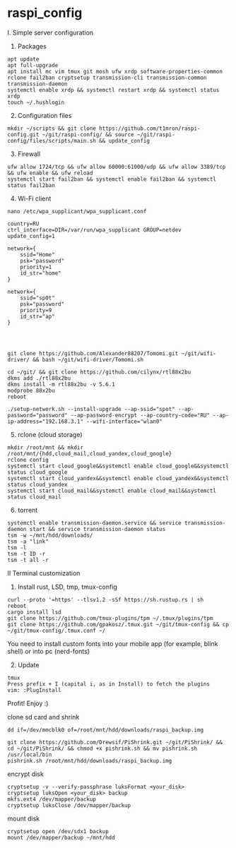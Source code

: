 # raspi_config

I. Simple server configuration 
1. Packages  
```
apt update
apt full-upgrade
apt install mc vim tmux git mosh ufw xrdp software-properties-common rclone fail2ban cryptsetup transmission-cli transmission-common transmission-daemon
systemctl enable xrdp && systemctl restart xrdp && systemctl status xrdp
touch ~/.hushlogin
```
2. Configuration files
```
mkdir ~/scripts && git clone https://github.com/t1mron/raspi-config.git ~/git/raspi-config/ && source ~/git/raspi-config/files/scripts/main.sh && update_config 
```
3. Firewall
```
ufw allow 1724/tcp && ufw allow 60000:61000/udp && ufw allow 3389/tcp && ufw enable && ufw reload
systemctl start fail2ban && systemctl enable fail2ban && systemctl status fail2ban
```
4. Wi-Fi client
```
nano /etc/wpa_supplicant/wpa_supplicant.conf
```
```
country=RU
ctrl_interface=DIR=/var/run/wpa_supplicant GROUP=netdev
update_config=1

network={
    ssid="Home"
    psk="password"
    priority=1
    id_str="home"
}

network={
    ssid="sp0t"
    psk="password"
    priority=9
    id_str="ap"
}
```
```



git clone https://github.com/Alexander88207/Tomomi.git ~/git/wifi-driver/ && bash ~/git/wifi-driver/Tomomi.sh

cd ~/git/ && git clone https://github.com/cilynx/rtl88x2bu
dkms add ./rtl88x2bu
dkms install -m rtl88x2bu -v 5.6.1
modprobe 88x2bu
reboot

./setup-network.sh --install-upgrade --ap-ssid="spot" --ap-password="password" --ap-password-encrypt --ap-country-code="RU" --ap-ip-address="192.168.3.1" --wifi-interface="wlan0"
```
5. rclone (cloud storage)
```
mkdir /root/mnt && mkdir /root/mnt/{hdd,cloud_mail,cloud_yandex,cloud_google}
rclone config
systemctl start cloud_google&&systemctl enable cloud_google&&systemctl status cloud_google
systemctl start cloud_yandex&&systemctl enable cloud_yandex&&systemctl status cloud_yandex
systemctl start cloud_mail&&systemctl enable cloud_mail&&systemctl status cloud_mail
```
6. torrent
```
systemctl enable transmission-daemon.service && service transmission-daemon start && service transmission-daemon status
tsm -w ~/mnt/hdd/downloads/
tsm -a "link"
tsm -l
tsm -t ID -r
tsm -t all -r
```
II Terminal customization

1. Install rust, LSD, tmp, tmux-config
```
curl --proto '=https' --tlsv1.2 -sSf https://sh.rustup.rs | sh
reboot
cargo install lsd
git clone https://github.com/tmux-plugins/tpm ~/.tmux/plugins/tpm
git clone https://github.com/gpakosz/.tmux.git ~/git/tmux-config && cp ~/git/tmux-config/.tmux.conf ~/
```
You need to install custom fonts into your mobile app (for example, blink shell) or into pc (nerd-fonts)<br/>

2. Update
```
tmux
Press prefix + I (capital i, as in Install) to fetch the plugins
vim: :PlugInstall
```
Profit! Enjoy :)


clone sd card and shrink
```
dd if=/dev/mmcblk0 of=/root/mnt/hdd/downloads/raspi_backup.img

git clone https://github.com/Drewsif/PiShrink.git ~/git/PiShrink/ && cd ~/git/PiShrink/ && chmod +x pishrink.sh && mv pishrink.sh /usr/local/bin
pishrink.sh /root/mnt/hdd/downloads/raspi_backup.img
```
encrypt disk
```
cryptsetup -v --verify-passphrase luksFormat <your_disk>
cryptsetup luksOpen <your_disk> backup
mkfs.ext4 /dev/mapper/backup
cryptsetup luksClose /dev/mapper/backup
```
mount disk
```
cryptsetup open /dev/sdx1 backup
mount /dev/mapper/backup ~/mnt/hdd
```



